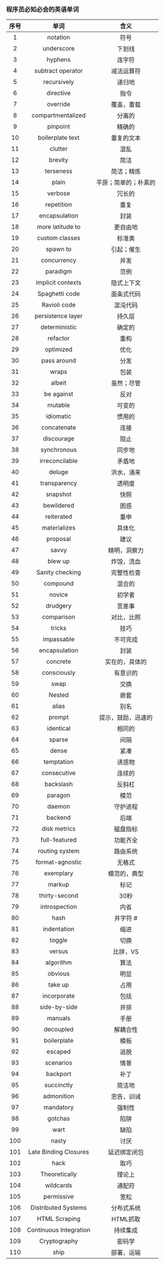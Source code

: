 ### 程序员必知必会的英语单词

| 序号 |          单词          |         含义         |
| :--: | :--------------------: | :------------------: |
|  1   |        notation        |         符号         |
|  2   |       underscore       |        下划线        |
|  3   |        hyphens         |        连字符        |
|  4   |   subtract operator    |      减法运算符      |
|  5   |      recursively       |        递归地        |
|  6   |       directive        |         指令         |
|  7   |        override        |      覆盖，重载      |
|  8   |   compartmentalized    |        分离的        |
|  9   |        pinpoint        |        精确的        |
|  10  |    boilerplate text    |      重复的文本      |
|  11  |        clutter         |         混乱         |
|  12  |        brevity         |         简洁         |
|  13  |       terseness        |      简洁；精炼      |
|  14  |         plain          | 平原；简单的；朴素的 |
|  15  |        verbose         |        冗长的        |
|  16  |       repetition       |         重复         |
|  17  |     encapsulation      |         封装         |
|  18  |    more latitude to    |       更自由地       |
|  19  |     custom classes     |        标准类        |
|  20  |        spawn to        |      引起；催生      |
|  21  |      concurrency       |         并发         |
|  22  |        paradigm        |         范例         |
|  23  |   implicit contexts    |      隐式上下文      |
|  24  |     Spaghetti code     |      面条式代码      |
|  25  |      Ravioli code      |       混沌代码       |
|  26  |   persistence layer    |        持久层        |
|  27  |     deterministic      |        确定的        |
|  28  |        refactor        |         重构         |
|  29  |       optimized        |         优化         |
|  30  |      pass around       |         分发         |
|  31  |         wraps          |         包装         |
|  32  |         albeit         |      虽然；尽管      |
|  33  |       be against       |         反对         |
|  34  |        mutable         |        可变的        |
|  35  |       idiomatic        |        惯用的        |
|  36  |      concatenate       |         连接         |
|  37  |       discourage       |         阻止         |
|  38  |      synchronous       |        同步地        |
|  39  |     irreconcilable     |        矛盾地        |
|  40  |         deluge         |      洪水，涌来      |
|  41  |      transparency      |        透明度        |
|  42  |        snapshot        |         快照         |
|  43  |       bewildered       |         困惑         |
|  44  |       reiterated       |         重申         |
|  45  |      materializes      |        具体化        |
|  46  |        proposal        |         建议         |
|  47  |         savvy          |     精明，洞察力     |
|  48  |        blew up         |      炸毁，流血      |
|  49  |    Sanity checking     |      完整性检查      |
|  50  |        compound        |        混合的        |
|  51  |         novice         |        初学者        |
|  52  |        drudgery        |        苦差事        |
|  53  |       comparison       |      对比，比照      |
|  54  |         tricks         |         技巧         |
|  55  |       impassable       |       不可完成       |
|  56  |     encapsulation      |         封装         |
|  57  |        concrete        |    实在的，具体的    |
|  58  |      consciously       |       有意识的       |
|  59  |          swap          |         交换         |
|  60  |         Nested         |         嵌套         |
|  61  |         alias          |         别名         |
|  62  |         prompt         |  提示，鼓励，迅速的  |
|  63  |       identical        |        相同的        |
|  64  |         sparse         |         间隔         |
|  65  |         dense          |         紧凑         |
|  66  |       temptation       |        诱惑物        |
|  67  |      consecutive       |        连续的        |
|  68  |       backslash        |        反斜杠        |
|  69  |        paragon         |         模范         |
|  70  |         daemon         |       守护进程       |
|  71  |        backend         |         后端         |
|  72  |      disk metrics      |       磁盘指标       |
|  73  |     full\-featured     |       功能齐全       |
|  74  |     routing system     |       路由系统       |
|  75  |    format\-agnostic    |        无格式        |
|  76  |       exemplary        |     模范的，典型     |
|  77  |         markup         |         标记         |
|  78  |     thirty\-second     |         30秒         |
|  79  |     introspection      |         内省         |
|  80  |          hash          |      井字符 \#       |
|  81  |      indentation       |         缩进         |
|  82  |         toggle         |         切换         |
|  83  |         versus         |       比拼，VS       |
|  84  |       algorithm        |         算法         |
|  85  |        obvious         |         明显         |
|  86  |        take up         |         占用         |
|  87  |      incorporate       |         包括         |
|  88  |     side\-by\-side     |         并排         |
|  89  |        manuals         |         手册         |
|  90  |       decoupled        |       解耦合性       |
|  91  |      boilerplate       |         模板         |
|  92  |        escaped         |         逃脱         |
|  93  |       scenarios        |         情景         |
|  94  |        backport        |         补丁         |
|  95  |       succinctly       |        简洁地        |
|  96  |       admonition       |      忠告，训诫      |
|  97  |       mandatory        |        强制性        |
|  98  |        gotchas         |         陷阱         |
|  99  |          wart          |         缺陷         |
| 100  |         nasty          |         讨厌         |
| 101  | Late Binding Closures  |     延迟绑定闭包     |
| 102  |          hack          |         取巧         |
| 103  |     Theoretically      |        理论上        |
| 104  |       wildcards        |        通配符        |
| 105  |       permissive       |         宽松         |
| 106  |  Distributed Systems   |      分布式系统      |
| 107  |     HTML Scraping      |       HTML抓取       |
| 108  | Continuous Integration |       持续集成       |
| 109  |      Cryptography      |        密码学        |
| 110  |          ship          |      部署，运输      |